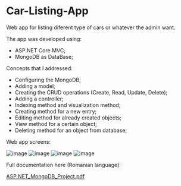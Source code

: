 # Car-Listing-App
Web app for listing diferent type of cars or whatever the admin want.

The app was developed using:

  - ASP.NET Core MVC;
  - MongoDB as DataBase;

Concepts that I addressed:
  
  - Configuring the MongoDB;
  - Adding a model;
  - Creating the CRUD operations (Create, Read, Update, Delete);
  - Adding a controller;
  - Indexing method and visualization method;
  - Creating method for a new entry;
  - Editing method for already created objects;
  - View method for a certain object;
  - Deleting method for an object from database;

Web app screens:

![image](https://user-images.githubusercontent.com/52401139/134642973-05d7c447-ad0e-43cf-a40c-0e622d4bbfaf.png)
![image](https://user-images.githubusercontent.com/52401139/134643005-d3a51e2c-8a81-48f4-a152-3fdbf829f8ad.png)
![image](https://user-images.githubusercontent.com/52401139/134642992-4f3d95e2-2e87-46d7-a85c-acb8d9a98da5.png)
![image](https://user-images.githubusercontent.com/52401139/134643021-a1ea6c63-811a-4a13-a9b3-7d93b187e6cd.png)


Full documentation here (Romanian language):

[ASP.NET_MongoDB_Project.pdf](https://github.com/robert1564/Car-Listing-App/files/7224242/ASP.NET_MongoDB_Project.pdf)
